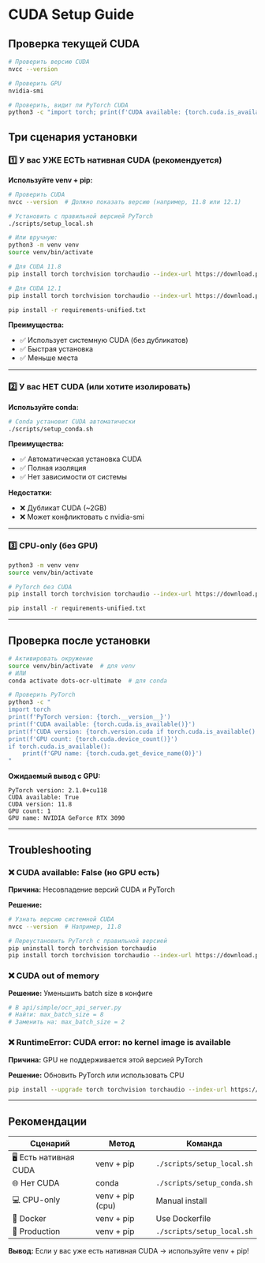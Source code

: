 # CUDA Setup Guide

## Проверка текущей CUDA

```bash
# Проверить версию CUDA
nvcc --version

# Проверить GPU
nvidia-smi

# Проверить, видит ли PyTorch CUDA
python3 -c "import torch; print(f'CUDA available: {torch.cuda.is_available()}'); print(f'CUDA version: {torch.version.cuda}')"
```

## Три сценария установки

### 1️⃣ У вас УЖЕ ЕСТЬ нативная CUDA (рекомендуется)

**Используйте venv + pip:**

```bash
# Проверить CUDA
nvcc --version  # Должно показать версию (например, 11.8 или 12.1)

# Установить с правильной версией PyTorch
./scripts/setup_local.sh

# Или вручную:
python3 -m venv venv
source venv/bin/activate

# Для CUDA 11.8
pip install torch torchvision torchaudio --index-url https://download.pytorch.org/whl/cu118

# Для CUDA 12.1
pip install torch torchvision torchaudio --index-url https://download.pytorch.org/whl/cu121

pip install -r requirements-unified.txt
```

**Преимущества:**
- ✅ Использует системную CUDA (без дубликатов)
- ✅ Быстрая установка
- ✅ Меньше места

---

### 2️⃣ У вас НЕТ CUDA (или хотите изолировать)

**Используйте conda:**

```bash
# Conda установит CUDA автоматически
./scripts/setup_conda.sh
```

**Преимущества:**
- ✅ Автоматическая установка CUDA
- ✅ Полная изоляция
- ✅ Нет зависимости от системы

**Недостатки:**
- ❌ Дубликат CUDA (~2GB)
- ❌ Может конфликтовать с nvidia-smi

---

### 3️⃣ CPU-only (без GPU)

```bash
python3 -m venv venv
source venv/bin/activate

# PyTorch без CUDA
pip install torch torchvision torchaudio --index-url https://download.pytorch.org/whl/cpu

pip install -r requirements-unified.txt
```

---

## Проверка после установки

```bash
# Активировать окружение
source venv/bin/activate  # для venv
# ИЛИ
conda activate dots-ocr-ultimate  # для conda

# Проверить PyTorch
python3 -c "
import torch
print(f'PyTorch version: {torch.__version__}')
print(f'CUDA available: {torch.cuda.is_available()}')
print(f'CUDA version: {torch.version.cuda if torch.cuda.is_available() else \"N/A\"}')
print(f'GPU count: {torch.cuda.device_count()}')
if torch.cuda.is_available():
    print(f'GPU name: {torch.cuda.get_device_name(0)}')
"
```

**Ожидаемый вывод с GPU:**
```
PyTorch version: 2.1.0+cu118
CUDA available: True
CUDA version: 11.8
GPU count: 1
GPU name: NVIDIA GeForce RTX 3090
```

---

## Troubleshooting

### ❌ CUDA available: False (но GPU есть)

**Причина:** Несовпадение версий CUDA и PyTorch

**Решение:**
```bash
# Узнать версию системной CUDA
nvcc --version  # Например, 11.8

# Переустановить PyTorch с правильной версией
pip uninstall torch torchvision torchaudio
pip install torch torchvision torchaudio --index-url https://download.pytorch.org/whl/cu118
```

### ❌ CUDA out of memory

**Решение:** Уменьшить batch size в конфиге
```python
# В api/simple/ocr_api_server.py
# Найти: max_batch_size = 8
# Заменить на: max_batch_size = 2
```

### ❌ RuntimeError: CUDA error: no kernel image is available

**Причина:** GPU не поддерживается этой версией PyTorch

**Решение:** Обновить PyTorch или использовать CPU
```bash
pip install --upgrade torch torchvision torchaudio --index-url https://download.pytorch.org/whl/cu118
```

---

## Рекомендации

| Сценарий | Метод | Команда |
|----------|-------|---------|
| 🖥️ Есть нативная CUDA | venv + pip | `./scripts/setup_local.sh` |
| 🌐 Нет CUDA | conda | `./scripts/setup_conda.sh` |
| 💻 CPU-only | venv + pip (cpu) | Manual install |
| 🐳 Docker | venv + pip | Use Dockerfile |
| 🚀 Production | venv + pip | `./scripts/setup_local.sh` |

**Вывод:** Если у вас уже есть нативная CUDA → используйте venv + pip!
